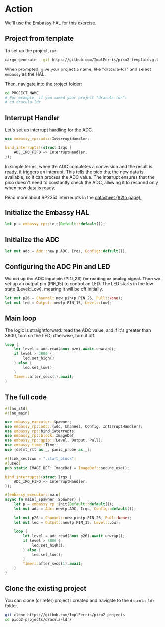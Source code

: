 # Action

We'll use the Embassy HAL for this exercise.

## Project from template

To set up the project, run:
```sh
cargo generate --git https://github.com/ImplFerris/pico2-template.git
```
When prompted, give your project a name, like "dracula-ldr" and select `embassy` as the HAL.

Then, navigate into the project folder:
```sh
cd PROJECT_NAME
# For example, if you named your project "dracula-ldr":
# cd dracula-ldr
```

## Interrupt Handler
Let's set up interrupt handling for the ADC.

```rust
use embassy_rp::adc::InterruptHandler;

bind_interrupts!(struct Irqs {
    ADC_IRQ_FIFO => InterruptHandler;
});
```
In simple terms, when the ADC completes a conversion and the result is ready, it triggers an interrupt. This tells the pico that the new data is available, so it can process the ADC value. The interrupt ensures that the pico doesn't need to constantly check the ADC, allowing it to respond only when new data is ready.

Read more about RP2350 interreupts in the [datasheet (82th page).](https://datasheets.raspberrypi.com/rp2350/rp2350-datasheet.pdf)
 

## Initialize the Embassy HAL
```rust
let p = embassy_rp::init(Default::default());
```

## Initialize the ADC
```rust
let mut adc = Adc::new(p.ADC, Irqs, Config::default());
```

## Configuring the ADC Pin and LED
We set up the ADC input pin (PIN_26) for reading an analog signal. 
Then we set up an output pin (PIN_15) to control an LED. The LED starts in the low state (Level::Low), meaning it will be off initially.

```rust
let mut p26 = Channel::new_pin(p.PIN_26, Pull::None);
let mut led = Output::new(p.PIN_15, Level::Low);
```

## Main loop
The logic is straightforward: read the ADC value, and if it's greater than 3800, turn on the LED; otherwise, turn it off.

```rust
loop {
    let level = adc.read(&mut p26).await.unwrap();
    if level > 3800 {
        led.set_high();
    } else {
        led.set_low();
    }
    Timer::after_secs(1).await;
}
```

## The full code
```rust
#![no_std]
#![no_main]

use embassy_executor::Spawner;
use embassy_rp::adc::{Adc, Channel, Config, InterruptHandler};
use embassy_rp::bind_interrupts;
use embassy_rp::block::ImageDef;
use embassy_rp::gpio::{Level, Output, Pull};
use embassy_time::Timer;
use {defmt_rtt as _, panic_probe as _};

#[link_section = ".start_block"]
#[used]
pub static IMAGE_DEF: ImageDef = ImageDef::secure_exe();

bind_interrupts!(struct Irqs {
    ADC_IRQ_FIFO => InterruptHandler;
});

#[embassy_executor::main]
async fn main(_spawner: Spawner) {
    let p = embassy_rp::init(Default::default());
    let mut adc = Adc::new(p.ADC, Irqs, Config::default());

    let mut p26 = Channel::new_pin(p.PIN_26, Pull::None);
    let mut led = Output::new(p.PIN_15, Level::Low);

    loop {
        let level = adc.read(&mut p26).await.unwrap();
        if level > 3800 {
            led.set_high();
        } else {
            led.set_low();
        }
        Timer::after_secs(1).await;
    }
}
```


## Clone the existing project
You can clone (or refer) project I created and navigate to the `dracula-ldr` folder.

```sh
git clone https://github.com/ImplFerris/pico2-projects
cd pico2-projects/dracula-ldr/
```
